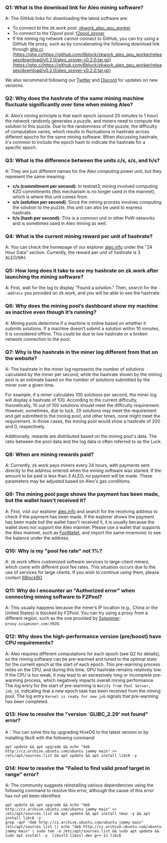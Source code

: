 ### Q1: What is the download link for Aleo mining software?

A: The GitHub links for downloading the latest software are:
- To connect to the zk.work pool: [zkwork_aleo_gpu_worker](https://github.com/6block/zkwork_aleo_gpu_worker/releases)
- To connect to the f2pool pool: [f2pool_prover](https://github.com/6block/f2pool_prover/releases)
- If the mining rig network cannot connect to GitHub, you can try using a GitHub file proxy, such as by concatenating the following download link through [ghp.ci](https://ghp.ci/): [https://ghp.ci/https://github.com/6block/zkwork_aleo_gpu_worker/releases/download/v0.2.0/aleo_prover-v0.2.0.tar.gz](https://ghp.ci/https://github.com/6block/zkwork_aleo_gpu_worker/releases/download/v0.2.0/aleo_prover-v0.2.0.tar.gz)

We also recommend following our [Twitter](https://x.com/ZKWorkHQ) and [Discord](https://discord.com/invite/pKufwyjGFF) for updates on new versions.


### Q2: Why does the hashrate of the same mining machine fluctuate significantly over time when mining Aleo?

A: Aleo’s mining principle is that each epoch (around 20 minutes to 1 hour) the network randomly generates a puzzle, and miners need to compute the solution to this puzzle. Due to the randomness of the puzzle, the difficulty of computation varies, which results in fluctuations in hashrate across different epochs for the same mining software. When discussing hashrate, it's common to include the epoch hash to indicate the hashrate for a specific epoch.


### Q3: What is the difference between the units c/s, s/s, and h/s?

A: They are just different names for the Aleo computing power unit, but they represent the same meaning:
- **c/s (commitment per second)**: In testnet3, mining involved computing KZG commitments (this mechanism is no longer used in the mainnet), which is where this unit comes from.
- **s/s (solution per second)**: Since the mining process involves computing the solution to the puzzle, this unit can also be used to express hashrate.
- **h/s (hash per second)**: This is a common unit in other PoW networks and is sometimes used in Aleo mining as well.


### Q4: What is the current mining reward per unit of hashrate?

A: You can check the homepage of our explorer [aleo.info](https://aleo.info/) under the "24 Hour Data" section. Currently, the reward per unit of hashrate is 3 ALEO/MH.


### Q5: How long does it take to see my hashrate on zk.work after launching the mining software?

A: First, wait for the log to display "Found a solution." Then, search for the `--address` you provided on zk.work, and you will be able to see the hashrate.


### Q6: Why does the mining pool’s dashboard show my machine as inactive even though it’s running?

A: Mining pools determine if a machine is online based on whether it submits solutions. If a machine doesn’t submit a solution within 10 minutes, it is considered offline. This could be due to low hashrate or a broken network connection to the pool.


### Q7: Why is the hashrate in the miner log different from that on the website?

A: The hashrate in the miner log represents the number of solutions calculated by the miner per second, while the hashrate shown by the mining pool is an estimate based on the number of solutions submitted by the miner over a given time.

For example, if a miner calculates 100 solutions per second, the miner log will display a hashrate of 100. According to the current difficulty, theoretically, 10 out of 100 solutions should meet the difficulty requirement. However, sometimes, due to luck, 20 solutions may meet the requirement and get submitted to the mining pool, and other times, none might meet the requirement. In those cases, the mining pool would show a hashrate of 200 and 0, respectively.

Additionally, rewards are distributed based on the mining pool's data. The ratio between the pool data and the log data is often referred to as the Luck.


### Q8: When are mining rewards paid?

A: Currently, zk.work pays miners every 24 hours, with payments sent directly to the address entered when the mining software was started. If the amount to be paid is less than 3 ALEO, no payment will be made. These parameters may be adjusted based on Aleo's gas conditions.


### Q9: The mining pool page shows the payment has been made, but the wallet hasn't received it?

A: First, visit our explorer [aleo.info](https://aleo.info/) and search for the receiving address to check if the payment has been made. If the explorer shows the payment has been made but the wallet hasn't received it, it is usually because the wallet does not support the Aleo mainnet. Please use a wallet that supports the Aleo mainnet, such as [FoxWallet](https://foxwallet.com/), and import the same mnemonic to see the balance under the address.


### Q10: Why is my "pool fee rate" not 1%?

A: zk.work offers customized software services to large-client miners, which come with different pool fee rates. This situation occurs due to the use of services for large clients. If you wish to continue using them, please contact [6BlockBD](https://t.me/sixblockofficial).


### Q11: Why do I encounter an "Authorized error" when connecting mining software to F2Pool?

A: This usually happens because the miner’s IP location (e.g., China or the United States) is blocked by F2Pool. You can try using a proxy from a different region, such as the one provided by [Svipminer](https://www.svipminer.com/): `proxy.svipminer.com:3920`.


### Q12: Why does the high-performance version (pre/boost) have CPU requirements?

A: Aleo requires different computations for each epoch (see Q2 for details), so the mining software can be pre-warmed and tuned to the optimal state for the current epoch at the start of each epoch. This pre-warming process relies on the CPU, and during this time, GPU hashrate remains relatively low. If the CPU is too weak, it may lead to an excessively long or incomplete pre-warming process, which negatively impacts overall mining performance.
The log entry for the start of pre-warming is `Notify from Pool Server, job_id`, indicating that a new epoch task has been received from the mining pool. The log entry `Kernel is ready for new job` signals that pre-warming has been completed.


### Q13: How to resolve the "version `GLIBC_2.29' not found" error?
A：You can solve this by upgrading HiveOS to the latest version or by installing libc6 with the following command: 
```
apt update && apt upgrade && echo "deb http://cz.archive.ubuntu.com/ubuntu jammy main" >> /etc/apt/sources.list && apt update && apt install libc6 -y
```


### Q14: How to resolve the "Failed to find valid proof target in range" error?
A: The community suggests reinstalling various dependencies using the following command to resolve this error, although the cause of this error has not yet been identified.
```
apt update && apt upgrade && echo "deb http://cz.archive.ubuntu.com/ubuntu jammy main" >> /etc/apt/sources.list && apt update && apt install tmux -y && apt install libc6 -y
grep -qxF "deb http://cz.archive.ubuntu.com/ubuntu jammy main" /etc/apt/sources.list || echo "deb http://cz.archive.ubuntu.com/ubuntu jammy main" | sudo tee -a /etc/apt/sources.list && sudo apt update && sudo apt install -y  libssl3 libssl-dev g++-11 libc6
```

